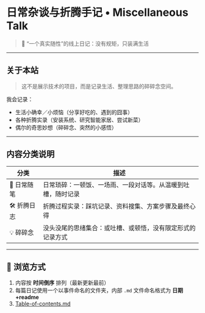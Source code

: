 # 日常杂谈与折腾手记 • Miscellaneous Talk

> 📍 “一个真实随性”的线上日记：没有规矩，只装满生活

---

## 关于本站  
> 这不是展示技术的项目，而是记录生活、整理思路的碎碎念空间。

我会记录：
- 生活小确幸／小烦恼（分享好吃的、遇到的囧事）  
- 各种折腾实录（安装系统、研究智能家居、尝试新菜）  
- 偶尔的奇思妙想（碎碎念、突然的小感悟）

---

## 内容分类说明

| 分类       | 描述                                                                 |
|------------|----------------------------------------------------------------------|
| 📓 日常随笔 | 日常琐碎：一顿饭、一场雨、一段对话等。从温暖到吐槽，随时记录       |
| 🛠 折腾日志 | 折腾过程实录：踩坑记录、资料搜集、方案步骤及最终心得               |
| 💡 碎碎念   | 没头没尾的思绪集合：或吐槽、或顿悟，没有限定形式的记录方式           |

---

## 📁 浏览方式

1. 内容按 **时间倒序** 排列（最新更新最前）  
2. 每篇日记使用一个以事件命名的文件夹，内部 `.md` 文件命名格式为 **日期+readme**
3. [Table-of-contents.md](Table-of-contents.md)

